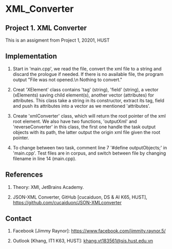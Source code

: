 # XML_Converter
## Project 1. XML Converter

This is an assigment from Project 1, 20201, HUST

## Implementation

  1. Start in 'main.cpp', we read the file, convert the xml file to a string and discard the prologue if needed. If there is no available file, the program output 
  "File was not opened.\n Nothing to convert."

  2. Creat 'XElement' class contains 'tag' (string), 'field' (string), a vector (xElements) saving child element(s), another vector (attributes) for attributes.
  This class take a string in its constructor, extract its tag, field and push its attributes into a vector as we mentioned 'attributes'.
  
  3. Create 'xmlConverter' class, which will return the root pointer of the xml root element. We also have two functions, 'outputXml' and 'reverseConverter' in 
  this class, the first one handle the task output objects with its path, the latter output the origin xml file given the root pointer.
  
  4. To change between two task, comment line 7 '#define outputObjects;' in 'main.cpp'. Test files are in corpus, and switch between file by changing filename in 
  line 14 (main.cpp). 

## References

  1. Theory: XMl, JetBrains Academy.
  
  2. JSON-XML Converter, GitHub [cucaiduon, DS & AI K65, HUST], https://github.com/cucaiduon/JSON-XMLconverter
  
## Contact

  1. Facebook [Jimmy Raynor]: https://www.facebook.com/jimmity.raynor.5/
  
  2. Outlook [Khang, IT1 K63, HUST]: khang.vt183561@sis.hust.edu.vn
 
